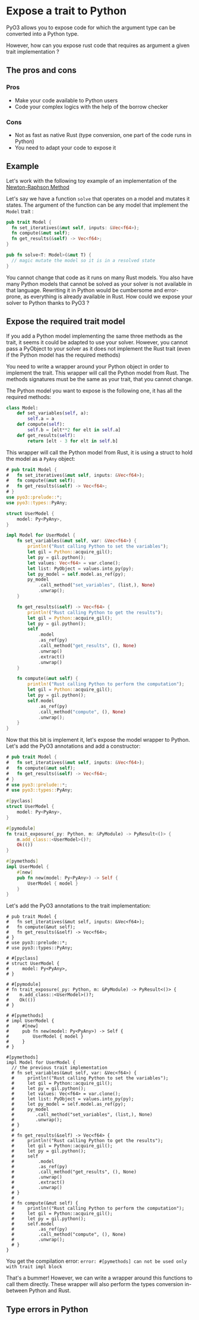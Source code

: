 # Expose a trait to Python

PyO3 allows you to expose code for which the argument type can be converted into a Python type.

However, how can you expose rust code that requires as argument a given trait implementation ?

## The pros and cons

### Pros
- Make your code available to Python users
- Code your complex logics with the help of the borrow checker

### Cons
- Not as fast as native Rust (type conversion, one part of the code runs in Python)
- You need to adapt your code to expose it

## Example

Let's work with the following toy example of an implementation of the [Newton-Raphson Method](https://en.wikipedia.org/wiki/Newton%27s_method)

Let's say we have a function `solve` that operates on a model and mutates it states.
The argument of the function can be any model that implement the `Model` trait :

```rust
pub trait Model {
  fn set_iteratives(&mut self, inputs: &Vec<f64>);
  fn compute(&mut self);
  fn get_results(&self) -> Vec<f64>;
}

pub fn solve<T: Model>(&mut T) {
  // magic mutate the model so it is in a resolved state
}
```

You cannot change that code as it runs on many Rust models.
You also have many Python models that cannot be solved as your solver is not available in that language.
Rewriting it in Python would be cumbersome and error-prone, as everything is already available in Rust.
How could we expose your solver to Python thanks to PyO3 ?

## Expose the required trait model

If you add a Python model implementing the same three methods as the trait, it seems it could be adapted to use your solver.
However, you cannot pass a PyObject to your solver as it does not implement the Rust trait (even if the Python model has the required methods)

You need to write a wrapper around your Python object in order to implement the trait.
This wrapper will call the Python model from Rust.
The methods signatures must be the same as your trait, that you cannot change.

The Python model you want to expose is the following one, it has all the required methods:

```python
class Model:
    def set_variables(self, a):
        self.a = a
    def compute(self):
        self.b = [elt**2 for elt in self.a]
    def get_results(self):
        return [elt - 3 for elt in self.b]
```

This wrapper will call the Python model from Rust, it is using a struct to hold the model as a `PyAny` object:

```rust
# pub trait Model {
#   fn set_iteratives(&mut self, inputs: &Vec<f64>);
#   fn compute(&mut self);
#   fn get_results(&self) -> Vec<f64>;
# }
use pyo3::prelude::*;
use pyo3::types::PyAny;

struct UserModel {
    model: Py<PyAny>,
}

impl Model for UserModel {
    fn set_variables(&mut self, var: &Vec<f64>) {
        println!("Rust calling Python to set the variables");
        let gil = Python::acquire_gil();
        let py = gil.python();
        let values: Vec<f64> = var.clone();
        let list: PyObject = values.into_py(py);
        let py_model = self.model.as_ref(py);
        py_model
            .call_method("set_variables", (list,), None)
            .unwrap();
    }

    fn get_results(&self) -> Vec<f64> {
        println!("Rust calling Python to get the results");
        let gil = Python::acquire_gil();
        let py = gil.python();
        self
            .model
            .as_ref(py)
            .call_method("get_results", (), None)
            .unwrap()
            .extract()
            .unwrap()
    }

    fn compute(&mut self) {
        println!("Rust calling Python to perform the computation");
        let gil = Python::acquire_gil();
        let py = gil.python();
        self.model
            .as_ref(py)
            .call_method("compute", (), None)
            .unwrap();
    }
}
```

Now that this bit is implement it, let's expose the model wrapper to Python.
Let's add the PyO3 annotations and add a constructor:

```rust
# pub trait Model {
#   fn set_iteratives(&mut self, inputs: &Vec<f64>);
#   fn compute(&mut self);
#   fn get_results(&self) -> Vec<f64>;
# }
# use pyo3::prelude::*;
# use pyo3::types::PyAny;

#[pyclass]
struct UserModel {
    model: Py<PyAny>,
}

#[pymodule]
fn trait_exposure(_py: Python, m: &PyModule) -> PyResult<()> {
    m.add_class::<UserModel>()?;
    Ok(())
}

#[pymethods]
impl UserModel {
    #[new]
    pub fn new(model: Py<PyAny>) -> Self {
        UserModel { model }
    }
}
```

Let's add the PyO3 annotations to the trait implementation:

```compile_fail
# pub trait Model {
#   fn set_iteratives(&mut self, inputs: &Vec<f64>);
#   fn compute(&mut self);
#   fn get_results(&self) -> Vec<f64>;
# }
# use pyo3::prelude::*;
# use pyo3::types::PyAny;

# #[pyclass]
# struct UserModel {
#     model: Py<PyAny>,
# }

# #[pymodule]
# fn trait_exposure(_py: Python, m: &PyModule) -> PyResult<()> {
#    m.add_class::<UserModel>()?;
#    Ok(())
# }

# #[pymethods]
# impl UserModel {
#     #[new]
#     pub fn new(model: Py<PyAny>) -> Self {
#         UserModel { model }
#     }
# }

#[pymethods]
impl Model for UserModel {
  // the previous trait implementation
  # fn set_variables(&mut self, var: &Vec<f64>) {
  #     println!("Rust calling Python to set the variables");
  #     let gil = Python::acquire_gil();
  #     let py = gil.python();
  #     let values: Vec<f64> = var.clone();
  #     let list: PyObject = values.into_py(py);
  #     let py_model = self.model.as_ref(py);
  #     py_model
  #        .call_method("set_variables", (list,), None)
  #        .unwrap();
  # }
  #
  # fn get_results(&self) -> Vec<f64> {
  #     println!("Rust calling Python to get the results");
  #     let gil = Python::acquire_gil();
  #     let py = gil.python();
  #     self
  #         .model
  #         .as_ref(py)
  #         .call_method("get_results", (), None)
  #         .unwrap()
  #         .extract()
  #         .unwrap()
  # }
  #
  # fn compute(&mut self) {
  #     println!("Rust calling Python to perform the computation");
  #     let gil = Python::acquire_gil();
  #     let py = gil.python();
  #     self.model
  #         .as_ref(py)
  #         .call_method("compute", (), None)
  #         .unwrap();
  # }
}
```

You get the compilation error:
`error: #[pymethods] can not be used only with trait impl block`

That's a bummer! However, we can write a wrapper around this functions to call them directly.
These wrapper will also perform the types conversion in-between Python and Rust.


## Type errors in Python
